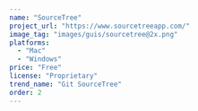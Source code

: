 ```yaml
---
name: "SourceTree"
project_url: "https://www.sourcetreeapp.com/"
image_tag: "images/guis/sourcetree@2x.png"
platforms:
  - "Mac"
  - "Windows"
price: "Free"
license: "Proprietary"
trend_name: "Git SourceTree"
order: 2
---
```

